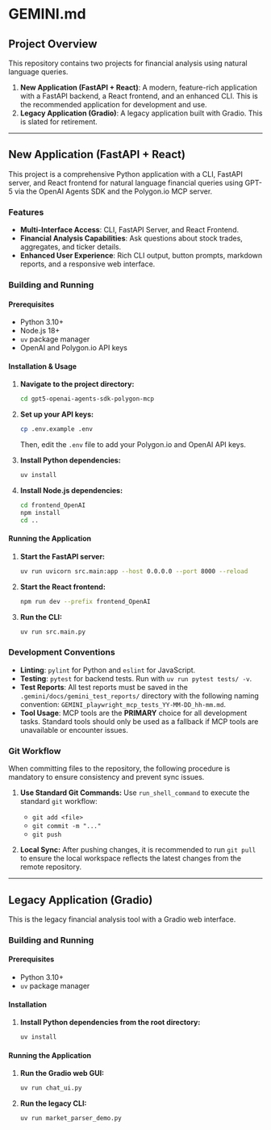 # GEMINI.md

## Project Overview

This repository contains two projects for financial analysis using natural language queries.

1.  **New Application (FastAPI + React)**: A modern, feature-rich application with a FastAPI backend, a React frontend, and an enhanced CLI. This is the recommended application for development and use.
2.  **Legacy Application (Gradio)**: A legacy application built with Gradio. This is slated for retirement.

---

## New Application (FastAPI + React)

This project is a comprehensive Python application with a CLI, FastAPI server, and React frontend for natural language financial queries using GPT-5 via the OpenAI Agents SDK and the Polygon.io MCP server.

### Features

*   **Multi-Interface Access**: CLI, FastAPI Server, and React Frontend.
*   **Financial Analysis Capabilities**: Ask questions about stock trades, aggregates, and ticker details.
*   **Enhanced User Experience**: Rich CLI output, button prompts, markdown reports, and a responsive web interface.

### Building and Running

#### Prerequisites

*   Python 3.10+
*   Node.js 18+
*   `uv` package manager
*   OpenAI and Polygon.io API keys

#### Installation & Usage

1.  **Navigate to the project directory:**
    ```bash
    cd gpt5-openai-agents-sdk-polygon-mcp
    ```

2.  **Set up your API keys:**
    ```bash
    cp .env.example .env
    ```
    Then, edit the `.env` file to add your Polygon.io and OpenAI API keys.

3.  **Install Python dependencies:**
    ```bash
    uv install
    ```

4.  **Install Node.js dependencies:**
    ```bash
    cd frontend_OpenAI
    npm install
    cd ..
    ```

#### Running the Application

1.  **Start the FastAPI server:**
    ```bash
    uv run uvicorn src.main:app --host 0.0.0.0 --port 8000 --reload
    ```

2.  **Start the React frontend:**
    ```bash
    npm run dev --prefix frontend_OpenAI
    ```

3.  **Run the CLI:**
    ```bash
    uv run src.main.py
    ```

### Development Conventions

*   **Linting**: `pylint` for Python and `eslint` for JavaScript.
*   **Testing**: `pytest` for backend tests. Run with `uv run pytest tests/ -v`.
*   **Test Reports**: All test reports must be saved in the `.gemini/docs/gemini_test_reports/` directory with the following naming convention: `GEMINI_playwright_mcp_tests_YY-MM-DD_hh-mm.md`.
*   **Tool Usage**: MCP tools are the **PRIMARY** choice for all development tasks. Standard tools should only be used as a fallback if MCP tools are unavailable or encounter issues.

### Git Workflow

When committing files to the repository, the following procedure is mandatory to ensure consistency and prevent sync issues.

1.  **Use Standard Git Commands:** Use `run_shell_command` to execute the standard `git` workflow:
    *   `git add <file>`
    *   `git commit -m "..."`
    *   `git push`

2.  **Local Sync:** After pushing changes, it is recommended to run `git pull` to ensure the local workspace reflects the latest changes from the remote repository.

---

## Legacy Application (Gradio)

This is the legacy financial analysis tool with a Gradio web interface.

### Building and Running

#### Prerequisites

*   Python 3.10+
*   `uv` package manager

#### Installation

1.  **Install Python dependencies from the root directory:**
    ```bash
    uv install
    ```

#### Running the Application

1.  **Run the Gradio web GUI:**
    ```bash
    uv run chat_ui.py
    ```

2.  **Run the legacy CLI:**
    ```bash
    uv run market_parser_demo.py
    ```
